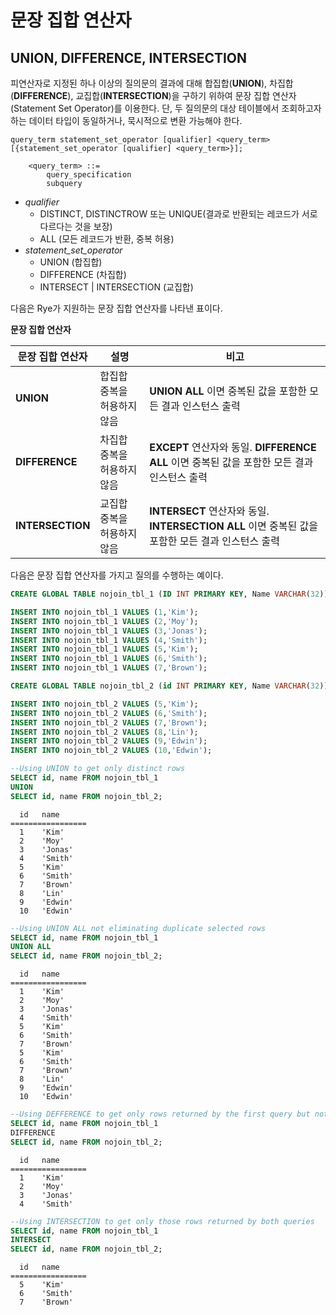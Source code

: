 문장 집합 연산자
================

UNION, DIFFERENCE, INTERSECTION
-------------------------------

피연산자로 지정된 하나 이상의 질의문의 결과에 대해 합집합(**UNION**), 차집합(**DIFFERENCE**), 교집합(**INTERSECTION**)을 구하기 위하여 문장 집합 연산자(Statement Set Operator)를 이용한다. 단, 두 질의문의 대상 테이블에서 조회하고자 하는 데이터 타입이 동일하거나, 묵시적으로 변환 가능해야 한다.

    query_term statement_set_operator [qualifier] <query_term>
    [{statement_set_operator [qualifier] <query_term>}];  

        <query_term> ::=
            query_specification
            subquery

-   *qualifier*
    -   DISTINCT, DISTINCTROW 또는 UNIQUE(결과로 반환되는 레코드가 서로 다르다는 것을 보장)
    -   ALL (모든 레코드가 반환, 중복 허용)
-   *statement\_set\_operator*
    -   UNION (합집합)
    -   DIFFERENCE (차집합)
    -   INTERSECT | INTERSECTION (교집합)

다음은 Rye가 지원하는 문장 집합 연산자를 나타낸 표이다.

**문장 집합 연산자**

문장 집합 연산자 | 설명 | 비고
--- | --- | ---
**UNION** | 합집합 중복을 허용하지 않음 | **UNION ALL** 이면 중복된 값을 포함한 모든 결과 인스턴스 출력
**DIFFERENCE** | 차집합 중복을 허용하지 않음 | **EXCEPT** 연산자와 동일. **DIFFERENCE ALL** 이면 중복된 값을 포함한 모든 결과 인스턴스 출력
**INTERSECTION** | 교집합 중복을 허용하지 않음 | **INTERSECT** 연산자와 동일. **INTERSECTION ALL** 이면 중복된 값을 포함한 모든 결과 인스턴스 출력

다음은 문장 집합 연산자를 가지고 질의를 수행하는 예이다.

``` sql
CREATE GLOBAL TABLE nojoin_tbl_1 (ID INT PRIMARY KEY, Name VARCHAR(32));

INSERT INTO nojoin_tbl_1 VALUES (1,'Kim');
INSERT INTO nojoin_tbl_1 VALUES (2,'Moy');
INSERT INTO nojoin_tbl_1 VALUES (3,'Jonas');
INSERT INTO nojoin_tbl_1 VALUES (4,'Smith');
INSERT INTO nojoin_tbl_1 VALUES (5,'Kim');
INSERT INTO nojoin_tbl_1 VALUES (6,'Smith');
INSERT INTO nojoin_tbl_1 VALUES (7,'Brown');

CREATE GLOBAL TABLE nojoin_tbl_2 (id INT PRIMARY KEY, Name VARCHAR(32));

INSERT INTO nojoin_tbl_2 VALUES (5,'Kim');
INSERT INTO nojoin_tbl_2 VALUES (6,'Smith');
INSERT INTO nojoin_tbl_2 VALUES (7,'Brown');
INSERT INTO nojoin_tbl_2 VALUES (8,'Lin');
INSERT INTO nojoin_tbl_2 VALUES (9,'Edwin');
INSERT INTO nojoin_tbl_2 VALUES (10,'Edwin');

--Using UNION to get only distinct rows
SELECT id, name FROM nojoin_tbl_1
UNION
SELECT id, name FROM nojoin_tbl_2;
```
```
  id   name      
=================
  1    'Kim'     
  2    'Moy'     
  3    'Jonas'   
  4    'Smith'   
  5    'Kim'     
  6    'Smith'   
  7    'Brown'   
  8    'Lin'     
  9    'Edwin'   
  10   'Edwin'   
```
``` sql
--Using UNION ALL not eliminating duplicate selected rows
SELECT id, name FROM nojoin_tbl_1
UNION ALL
SELECT id, name FROM nojoin_tbl_2;
```
```
  id   name      
=================
  1    'Kim'     
  2    'Moy'     
  3    'Jonas'   
  4    'Smith'   
  5    'Kim'     
  6    'Smith'   
  7    'Brown'   
  5    'Kim'     
  6    'Smith'   
  7    'Brown'   
  8    'Lin'     
  9    'Edwin'   
  10   'Edwin'   
```
``` sql
--Using DEFFERENCE to get only rows returned by the first query but not by the second
SELECT id, name FROM nojoin_tbl_1
DIFFERENCE
SELECT id, name FROM nojoin_tbl_2;
```
```
  id   name      
=================
  1    'Kim'     
  2    'Moy'     
  3    'Jonas'   
  4    'Smith'   
```
``` sql
--Using INTERSECTION to get only those rows returned by both queries
SELECT id, name FROM nojoin_tbl_1
INTERSECT
SELECT id, name FROM nojoin_tbl_2;
```
```
  id   name      
=================
  5    'Kim'     
  6    'Smith'   
  7    'Brown'   
```
